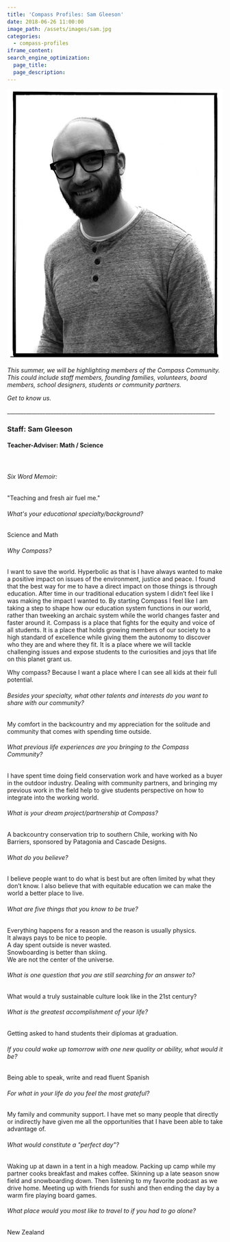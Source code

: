 ```yaml
---
title: 'Compass Profiles: Sam Gleeson'
date: 2018-06-26 11:00:00
image_path: /assets/images/sam.jpg
categories:
  - compass-profiles
iframe_content:
search_engine_optimization:
  page_title:
  page_description:
---
```


![](/assets/images/sam.jpg)

*This summer, we will be highlighting members of the Compass Community.&nbsp; This could include staff members, founding families, volunteers, board members, school designers, students or community partners.*

*Get to know us.*

\_\_\_\_\_\_\_\_\_\_\_\_\_\_\_\_\_\_\_\_\_\_\_\_\_\_\_\_\_\_\_\_\_\_\_\_\_\_\_\_\_\_\_\_\_\_\_\_\_\_\_\_\_\_\_\_\_\_\_\_\_\_\_\_\_\_\_\_\_\_\_\_\_\_\_\_

### Staff: Sam Gleeson

#### **Teacher-Adviser: Math / Science**

#### &nbsp;

###### Six Word Memoir:&nbsp;

"Teaching and fresh air fuel me."

###### What's your educational specialty/background?

Science and Math

###### Why Compass?

I want to save the world. Hyperbolic as that is I have always wanted to make a positive impact on issues of the environment, justice and peace. I found that the best way for me to have a direct impact on those things is through education. After time in our traditional education system I didn’t feel like I was making the impact I wanted to. By starting Compass I feel like I am taking a step to shape how our education system functions in our world, rather than tweeking an archaic system while the world changes faster and faster around it. Compass is a place that fights for the equity and voice of all students. It is a place that holds growing members of our society to a high standard of excellence while giving them the autonomy to discover who they are and where they fit. It is a place where we will tackle challenging issues and expose students to the curiosities and joys that life on this planet grant us.

Why compass? Because I want a place where I can see all kids at their full potential.

###### Besides your specialty, what other talents and interests do you want to share with our community?

My comfort in the backcountry and my appreciation for the solitude and community that comes with spending time outside.

###### What previous life experiences are you bringing to the Compass Community?

I have spent time doing field conservation work and have worked as a buyer in the outdoor industry. Dealing with community partners, and bringing my previous work in the field help to give students perspective on how to integrate into the working world.

###### What is your dream project/partnership at Compass?

A backcountry conservation trip to southern Chile, working with No Barriers, sponsored by Patagonia and Cascade Designs.

###### What do you believe?

I believe people want to do what is best but are often limited by what they don’t know. I also believe that with equitable education we can make the world a better place to live.

###### What are five things that you know to be true?

Everything happens for a reason and the reason is usually physics.<br>It always pays to be nice to people.<br>A day spent outside is never wasted.<br>Snowboarding is better than skiing.<br>We are not the center of the universe.

###### What is one question that you are still searching for an answer to?

What would a truly sustainable culture look like in the 21st century?

###### What is the greatest accomplishment of your life?

Getting asked to hand students their diplomas at graduation.

###### If you could wake up tomorrow with one new quality or ability, what would it be?

Being able to speak, write and read fluent Spanish

###### For what in your life do you feel the most grateful?

My family and community support. I have met so many people that directly or indirectly have given me all the opportunities that I have been able to take advantage of.

###### What would constitute a "perfect day"?

Waking up at dawn in a tent in a high meadow. Packing up camp while my partner cooks breakfast and makes coffee. Skinning up a late season snow field and snowboarding down. Then listening to my favorite podcast as we drive home. Meeting up with friends for sushi and then ending the day by a warm fire playing board games.

###### What place would you most like to travel to if you had to go alone?

New Zealand

###### &nbsp;